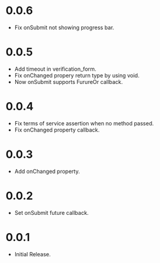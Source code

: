 # 0.0.6

- Fix onSubmit not showing progress bar.

# 0.0.5

- Add timeout in verification_form.
- Fix onChanged propery return type by using void.
- Now onSubmit supports FurureOr callback.

# 0.0.4

- Fix terms of service assertion when no method passed.
- Fix onChanged property callback.

# 0.0.3

- Add onChanged property.

# 0.0.2

- Set onSubmit future callback.

# 0.0.1

- Initial Release.
